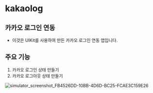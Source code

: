 # kakaolog

## 카카오 로그인 연동

- 이것은 UIKit를 사용하여 만든 카카오 로그인 연동 앱입니다.

## 주요 기능
1. 카카오 로그인 상태 만들기
2. 카카오 로그아웃 상태 만들기


![simulator_screenshot_FB4526DD-10BB-4D6D-BC25-FCAE3C159E26](https://user-images.githubusercontent.com/79952915/219051726-2450d27e-27ef-4d62-8032-3c9e1bf492c1.png)
